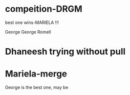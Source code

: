 # compeition-DRGM

best one wins-MARIELA !!!

George
George
Romell

Dhaneesh trying without pull
=======
Mariela-merge
=======
George is the best one, may be
